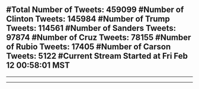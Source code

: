 #Total Number of Tweets: 459099 
#Number of Clinton Tweets: 145984
#Number of Trump Tweets: 114561
#Number of Sanders Tweets: 97874
#Number of Cruz Tweets: 78155
#Number of Rubio Tweets: 17405
#Number of Carson Tweets: 5122
#Current Stream Started at Fri Feb 12 00:58:01 MST
---
---
---
